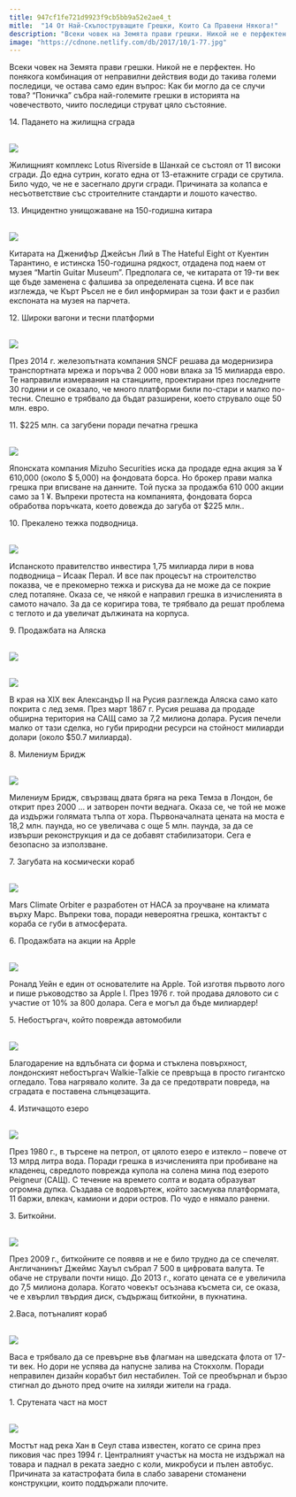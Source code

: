 ```yaml
---
title: 947cf1fe721d9923f9cb5bb9a52e2ae4_t
mitle:  "14 От Най-Скъпоструващите Грешки, Които Са Правени Някога!"
description: "Всеки човек на Земята прави грешки. Никой не е перфектен. Но понякога комбинация от неправилни действия води до такива големи последици, че остава само един въпрос: "
image: "https://cdnone.netlify.com/db/2017/10/1-77.jpg"
---
```


 <p>Всеки човек на Земята прави грешки. Никой не е перфектен. Но понякога комбинация от неправилни действия води до такива големи последици, че остава само един въпрос: Как би могло да се случи това? “Поничка” събра най-големите грешки в историята на човечеството, чиито последици струват цяло състояние.</p>      <p>14. Падането на жилищна сграда</p> <p> <br/><img src="https://cdnone.netlify.com/db/2017/10/1-77.jpg"/><br/></p> <p>Жилищният комплекс Lotus Riverside в Шанхай се състоял от 11 високи сгради. До една сутрин, когато една от 13-етажните сгради се срутила. Било чудо, че не е засегнало други сгради. Причината за колапса е несъответствие със строителните стандарти и лошото качество.</p>      <p>13. Инцидентно унищожаване на 150-годишна китара</p> <p> <br/><img src="https://cdnone.netlify.com/db/2017/10/2.gif"/></p> <p>Китарата на Дженифър Джейсън Лий в The Hateful Eight от Куентин Тарантино, е истинска 150-годишна рядкост, отдадена под наем от музея “Martin Guitar Museum”. Предполага се, че китарата от 19-ти век ще бъде заменена с фалшива за определената сцена. И все пак изглежда, че Кърт Ръсел не е бил информиран за този факт и е разбил експоната на музея на парчета.</p> <p>12. Широки вагони и тесни платформи</p>      <p> <br/><img src="https://cdnone.netlify.com/db/2017/10/3-75-760x504.jpg"/><br/></p> <p>През 2014 г. железопътната компания SNCF решава да модернизира транспортната мрежа и поръчва 2 000 нови влака за 15 милиарда евро. Те направили измервания на станциите, проектирани през последните 30 години и се оказало, че много платформи били по-стари и малко по-тесни. Спешно е трябвало да бъдат разширени, което струвало още 50 млн. евро.</p> <p>11. $225 млн. са загубени поради печатна грешка</p> <p> <br/><img src="https://cdnone.netlify.com/db/2017/10/4-77-760x427.jpg"/><br/></p> <p>Японската компания Mizuho Securities иска да продаде една акция за ¥ 610,000 (около $ 5,000) на фондовата борса. Но брокер прави малка грешка при вписване на данните. Той пуска за продажба 610 000 акции само за 1 ¥. Въпреки протеста на компанията, фондовата борса обработва поръчката, което довежда до загуба от $225 млн..</p> <p>10. Прекалено тежка подводница.</p>      <p> <br/><img src="https://cdnone.netlify.com/db/2017/10/5-69.jpg"/><br/></p> <p>Испанското правителство инвестира 1,75 милиарда лири в нова подводница – Исаак Перал. И все пак процесът на строителство показва, че е прекомерно тежка и рискува да не може да се покрие след потапяне. Оказа се, че някой е направил грешка в изчисленията в самото начало. За да се коригира това, те трябвало да решат проблема с теглото и да увеличат дължината на корпуса.</p> <p>9. Продажбата на Аляска</p> <p> <br/><img src="https://cdnone.netlify.com/db/2017/10/6-10.png"/></p>      <p> <br/><img src="https://cdnone.netlify.com/db/2017/10/7-9.png"/></p> <p>В края на XIX век Александър II на Русия разглежда Аляска само като покрита с лед земя. През март 1867 г. Русия решава да продаде обширна територия на САЩ само за 7,2 милиона долара. Русия печели малко от тази сделка, но губи природни ресурси на стойност милиарди долари (около $50.7 милиарда).</p> <p>8. Милениум Бридж</p> <p> <br/><img src="https://cdnone.netlify.com/db/2017/10/8-71.jpg"/><br/></p> <p>Милениум Бридж, свързващ двата бряга на река Темза в Лондон, бе открит през 2000 … и затворен почти веднага. Оказа се, че той не може да издържи голямата тълпа от хора. Първоначалната цената на моста е 18,2 млн. паунда, но се увеличава с още 5 млн. паунда, за да се извърши реконструкция и да се добавят стабилизатори. Сега е безопасно за използване.</p> <p>7. Загубата на космически кораб</p> <p> <br/><img src="https://cdnone.netlify.com/db/2017/10/9-66.jpg"/><br/></p> <p>Mars Climate Orbiter е разработен от НАСА за проучване на климата върху Марс. Въпреки това, поради невероятна грешка, контактът с кораба се губи в атмосферата.</p> <p>6. Продажбата на акции на Apple</p> <p> <br/><img src="https://cdnone.netlify.com/db/2017/10/10-69.jpg"/><br/></p> <p>Роналд Уейн е един от основателите на Apple. Той изготвя първото лого и пише ръководство за Apple I. През 1976 г. той продава дяловото си с участие от 10% за 800 долара. Сега е могъл да бъде милиардер!</p> <p>5. Небостъргач, който поврежда автомобили</p> <p> <br/><img src="https://cdnone.netlify.com/db/2017/10/11-62.jpg"/><br/></p> <p>Благодарение на вдлъбната си форма и стъклена повърхност, лондонският небостъргач Walkie-Talkie се превръща в просто гигантско огледало. Това нагрявало колите. За да се предотврати повреда, на сградата е поставена слънцезащита.</p> <p>4. Изтичащото езеро</p> <p> <br/><img src="https://cdnone.netlify.com/db/2017/10/12-62.jpg"/><br/></p> <p>През 1980 г., в търсене на петрол, от цялото езеро е изтекло – повече от 13 млрд литра вода. Поради грешка в изчисленията при пробиване на кладенец, свредлото поврежда купола на солена мина под езерото Peigneur (САЩ). С течение на времето солта и водата образуват огромна дупка. Създава се водовъртеж, който засмуква платформата, 11 баржи, влекач, камиони и дори остров. По чудо е нямало ранени.</p> <p>3. Биткойни.</p> <p> <br/><img src="https://cdnone.netlify.com/db/2017/10/13-57.jpg"/><br/></p> <p>През 2009 г., биткойните се появяв и не е било трудно да се спечелят. Англичанинът Джеймс Хауъл събрал 7 500 в цифровата валута. Те обаче не стрували почти нищо. До 2013 г., когато цената се е увеличила до 7,5 милиона долара. Когато човекът осъзнава късмета си, се оказа, че е хвърлил твърдия диск, съдържащ биткойни, в пукнатина.</p> <p>2.Васа, потъналият кораб</p> <p> <br/><img src="https://cdnone.netlify.com/db/2017/10/14-66.jpg"/><br/></p> <p>Васа е трябвало да се превърне във флагман на шведската флота от 17-ти век. Но дори не успява да напусне залива на Стокхолм. Поради неправилен дизайн корабът бил нестабилен. Той се преобърнал и бързо стигнал до дъното пред очите на хиляди жители на града.</p> <p>1. Срутената част на мост</p> <p> <br/><img src="https://cdnone.netlify.com/db/2017/10/15-55.jpg"/><br/></p> <p>Мостът над река Хан в Сеул става известен, когато се срина през пиковия час през 1994 г. Централният участък на моста не издържал на товара и паднал в реката заедно с коли, микробуси и пълен автобус. Причината за катастрофата била в слабо заварени стоманени конструкции, които поддържали плочите.</p>       
